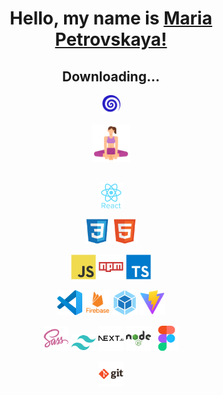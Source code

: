 <h1 align="center">
Hello, my name is <u>Maria Petrovskaya!</u></h1>
<h2 align="center">
Downloading...
</h2>
<p align="center">
<img width="30px" src="./assets/gif/spiral.gif" alt="download"
</p>
<p align="center">
<img width="60px" src="./assets/icons/yoga_jngcmexlodvg.svg"
</p>
<br>
<br>
<p align="center">
<img width="40px" src="./assets/icons/react.svg"
</p>
<p align="center">
  <img width="40px" src="./assets/icons/css3-original.svg"> <img width="40px" src="./assets/icons/html5-original.svg">
</p>
<p align="center">
 <img width="40px" src="./assets/icons/javascript-original.svg"> <img width="40px" src="./assets/icons/npm.svg"> <img width="40px" src="./assets/icons/typescript-original.svg">
</p>
<p align="center">
 <img width="40px" src="./assets/icons/vscode-original.svg">  <img width="40px" src="./assets/icons/firebase.svg"> <img width="40px" src="./assets/icons/webpack-original.svg"> <img width="40px" src="./assets/icons/vite.svg">
</p>
<p align="center">
<img width="40px" src="./assets/icons/sass-original.svg"> <img width="40px" src="./assets/icons/tailwind.svg">
 <img width="40px" src="./assets/icons/nextjs-original-wordmark.svg"> <img width="40px" src="./assets/icons/nodejs-original-wordmark.svg">
 <img width="40px" src="./assets/icons/figma-original.svg">
</p>
<p align="center">
<img width="40px" src="./assets/icons/git-original-wordmark.svg"
</p>
